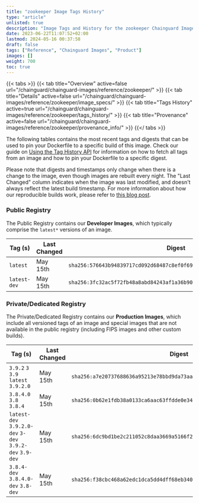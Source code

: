 ```yaml
---
title: "zookeeper Image Tags History"
type: "article"
unlisted: true
description: "Image Tags and History for the zookeeper Chainguard Image"
date: 2023-06-22T11:07:52+02:00
lastmod: 2024-05-16 00:37:58
draft: false
tags: ["Reference", "Chainguard Images", "Product"]
images: []
weight: 700
toc: true
---
```


{{< tabs >}}
{{< tab title="Overview" active=false url="/chainguard/chainguard-images/reference/zookeeper/" >}}
{{< tab title="Details" active=false url="/chainguard/chainguard-images/reference/zookeeper/image_specs/" >}}
{{< tab title="Tags History" active=true url="/chainguard/chainguard-images/reference/zookeeper/tags_history/" >}}
{{< tab title="Provenance" active=false url="/chainguard/chainguard-images/reference/zookeeper/provenance_info/" >}}
{{</ tabs >}}

The following tables contains the most recent tags and digests that can be used to pin your Dockerfile to a specific build of this image. Check our guide on [Using the Tag History API](/chainguard/chainguard-images/using-the-tag-history-api/) for information on how to fetch all tags from an image and how to pin your Dockerfile to a specific digest.

Please note that digests and timestamps only change when there is a change to the image, even though images are rebuilt every night. The "Last Changed" column indicates when the image was last modified, and doesn't always reflect the latest build timestamp. For more information about how our reproducible builds work, please refer to [this blog post](https://www.chainguard.dev/unchained/reproducing-chainguards-reproducible-image-builds).

### Public Registry
The Public Registry contains our **Developer Images**, which typically comprise the `latest*` versions of an image.

| Tag (s)       | Last Changed | Digest                                                                    |
|---------------|--------------|---------------------------------------------------------------------------|
|  `latest`     | May 15th     | `sha256:576643b94839717cd092d68487c8ef0f69ef11dd9853d1b518735f2df4295388` |
|  `latest-dev` | May 15th     | `sha256:3fc32ac5f72fb48a8abd84243af1a36b9030a1cfe9edcacfb580865de00a4ccc` |


### Private/Dedicated Registry
The Private/Dedicated Registry contains our **Production Images**, which include all versioned tags of an image and special images that are not available in the public registry (including FIPS images and other custom builds).

| Tag (s)                                                   | Last Changed | Digest                                                                    |
|-----------------------------------------------------------|--------------|---------------------------------------------------------------------------|
|  `3.9.2` `3` `3.9` `latest` `3.9.2.0`                     | May 15th     | `sha256:a7e20737688636a95213e78bbd9da73aa16fdbc8cb081e06ac3d8703dc44924e` |
|  `3.8.4.0` `3.8` `3.8.4`                                  | May 15th     | `sha256:0b62e1fdb38a0133ca6aac63ffdde0e34a11f29770ba68189497e12d6e231a0e` |
|  `latest-dev` `3.9.2.0-dev` `3-dev` `3.9.2-dev` `3.9-dev` | May 15th     | `sha256:6dc9bd1be2c211052c8daa3669a5166f2a2e9c4700bc9f66dee4f39f05095d47` |
|  `3.8.4-dev` `3.8.4.0-dev` `3.8-dev`                      | May 15th     | `sha256:f38cbc468a62edc1dca5dd4dff68eb340e9262d43fae4075282bf11923077467` |

